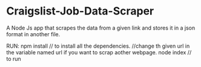 # Craigslist-Job-Data-Scraper
A Node Js app that scrapes the data from a given link and stores it in a json format in another file.

RUN: 
  npm install // to install all the dependencies.
  //change th given url in the variable named url if you want to scrap aother webpage.
  node index // to run
